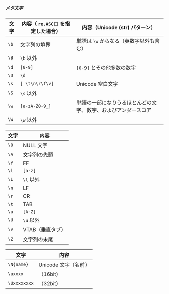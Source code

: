 ##### メタ文字

| 文字 | 内容（ `re.ASCII` を指定した場合） | 内容（Unicode (str) パターン）                                 |
| ---- | ---------------------------------- | -------------------------------------------------------------- |
| `\b` | 文字列の境界                       | 単語は `\w` からなる（英数字以外も含む）                       |
| `\B` | `\b` 以外                          |                                                                |
| `\d` | `[0-9]`                            | `[0-9]` とその他多数の数字                                     |
| `\D` | `\d`                               |                                                                |
| `\s` | `[ \t\n\r\f\v]`                    | Unicode 空白文字                                               |
| `\S` | `\s` 以外                          |                                                                |
| `\w` | `[a-zA-Z0-9_]`                     | 単語の一部になりうるほとんどの文字、数字、およびアンダースコア |
| `\W` | `\w` 以外                          |                                                                |

| 文字 | 内容             |
| ---- | ---------------- |
| `\0` | NULL 文字        |
| `\A` | 文字列の先頭     |
| `\f` | FF               |
| `\l` | `[a-z]`          |
| `\L` | `\l` 以外        |
| `\n` | LF               |
| `\r` | CR               |
| `\t` | TAB              |
| `\u` | `[A-Z]`          |
| `\U` | `\u` 以外        |
| `\v` | VTAB（垂直タブ） |
| `\Z` | 文字列の末尾     |

| 文字         | 内容                 |
| ------------ | -------------------- |
| `\N{name}`   | Unicode 文字（名前） |
| `\uxxxx`     | （16bit）            |
| `\Uxxxxxxxx` | （32bit）            |
